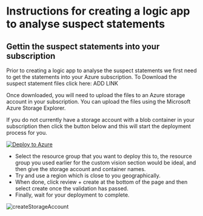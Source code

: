 # Instructions for creating a logic app to analyse suspect statements

## Gettin the suspect statements into your subscription

Prior to creating a logic app to analyse the suspect statements we first need to get the statements into your Azure subscription. 
To Download the suspect statement files click here: ADD LINK

Once downloaded, you will need to upload the files to an Azure storage account in your subscription. You can upload the files using the Microsoft Azure Storage Explorer.

If you do not currently have a storage account with a blob container in your subscription then click the button below and this will start the deployment process for you.

[![Deploy to Azure](https://aka.ms/deploytoazurebutton)](https://portal.azure.com/#create/Microsoft.Template/uri/https%3A%2F%2Fraw.githubusercontent.com%2Falllee%2Fcluedo%2Fmain%2FLogicApp%2Fazuredeploy.json)

* Select the resource group that you want to deploy this to, the resource group you used earlier for the custom vision section would be ideal, and then give the storage account and container names. 
* Try and use a region which is close to you geographically. 
* When done, click review + create at the bottom of the page and then select create once the validation has passed. 
* Finally, wait for your deployment to complete.

![createStorageAccount](https://user-images.githubusercontent.com/73177811/114023014-48301c80-986a-11eb-9ad2-241a1f619bfc.png)

